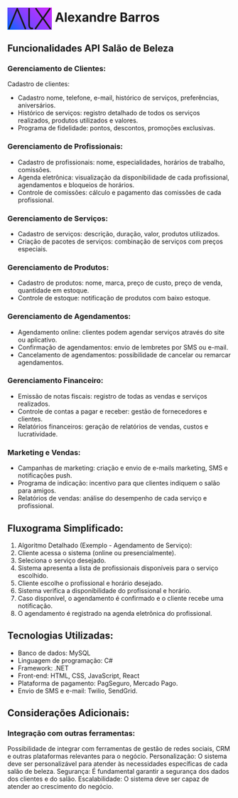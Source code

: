 <h1>
     <img align="center" width="100px" src="https://github.com/AlexandreBarrosDev/Portfolio/blob/main/imagens/logoab.svg">
    Alexandre Barros
</h1>

## Funcionalidades API Salão de Beleza

### **Gerenciamento de Clientes:**

Cadastro de clientes: 
- Cadastro nome, telefone, e-mail, histórico de serviços, preferências, aniversários.
- Histórico de serviços: registro detalhado de todos os serviços realizados, produtos utilizados e valores.
- Programa de fidelidade: pontos, descontos, promoções exclusivas.

### **Gerenciamento de Profissionais:**

- Cadastro de profissionais: nome, especialidades, horários de trabalho, comissões.
- Agenda eletrônica: visualização da disponibilidade de cada profissional, agendamentos e bloqueios de horários.
- Controle de comissões: cálculo e pagamento das comissões de cada profissional.

### **Gerenciamento de Serviços:**

- Cadastro de serviços: descrição, duração, valor, produtos utilizados.
- Criação de pacotes de serviços: combinação de serviços com preços especiais.

### **Gerenciamento de Produtos:**

- Cadastro de produtos: nome, marca, preço de custo, preço de venda, quantidade em estoque.
- Controle de estoque: notificação de produtos com baixo estoque.

### **Gerenciamento de Agendamentos:**

- Agendamento online: clientes podem agendar serviços através do site ou aplicativo.
- Confirmação de agendamentos: envio de lembretes por SMS ou e-mail.
- Cancelamento de agendamentos: possibilidade de cancelar ou remarcar agendamentos.

### **Gerenciamento Financeiro:**

- Emissão de notas fiscais: registro de todas as vendas e serviços realizados.
- Controle de contas a pagar e receber: gestão de fornecedores e clientes.
- Relatórios financeiros: geração de relatórios de vendas, custos e lucratividade.

### **Marketing e Vendas:**

- Campanhas de marketing: criação e envio de e-mails marketing, SMS e notificações push.
- Programa de indicação: incentivo para que clientes indiquem o salão para amigos.
- Relatórios de vendas: análise do desempenho de cada serviço e profissional.

## **Fluxograma Simplificado:**

1. Algoritmo Detalhado (Exemplo - Agendamento de Serviço):
2. Cliente acessa o sistema (online ou presencialmente).
3. Seleciona o serviço desejado.
4. Sistema apresenta a lista de profissionais disponíveis para o serviço escolhido.
5. Cliente escolhe o profissional e horário desejado.
6. Sistema verifica a disponibilidade do profissional e horário.
7. Caso disponível, o agendamento é confirmado e o cliente recebe uma notificação.
8. O agendamento é registrado na agenda eletrônica do profissional.

## **Tecnologias Utilizadas:**

- Banco de dados: MySQL
- Linguagem de programação: C#
- Framework: .NET
- Front-end: HTML, CSS, JavaScript, React
- Plataforma de pagamento: PagSeguro, Mercado Pago.
- Envio de SMS e e-mail: Twilio, SendGrid.

## **Considerações Adicionais:**

### Integração com outras ferramentas:

Possibilidade de integrar com ferramentas de gestão de redes sociais, CRM e outras plataformas relevantes para o negócio.
Personalização: O sistema deve ser personalizável para atender às necessidades específicas de cada salão de beleza.
Segurança: É fundamental garantir a segurança dos dados dos clientes e do salão.
Escalabilidade: O sistema deve ser capaz de atender ao crescimento do negócio.
